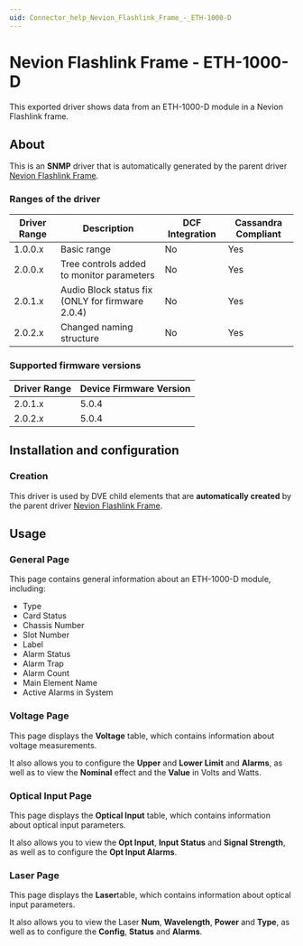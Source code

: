 ```yaml
---
uid: Connector_help_Nevion_Flashlink_Frame_-_ETH-1000-D
---
```


# Nevion Flashlink Frame - ETH-1000-D

This exported driver shows data from an ETH-1000-D module in a Nevion Flashlink frame.

## About

This is an **SNMP** driver that is automatically generated by the parent driver [Nevion Flashlink Frame](xref:Connector_help_Nevion_Flashlink_Frame).

### Ranges of the driver

| **Driver Range** | **Description**                                  | **DCF Integration** | **Cassandra Compliant** |
|------------------|--------------------------------------------------|---------------------|-------------------------|
| 1.0.0.x          | Basic range                                      | No                  | Yes                     |
| 2.0.0.x          | Tree controls added to monitor parameters        | No                  | Yes                     |
| 2.0.1.x          | Audio Block status fix (ONLY for firmware 2.0.4) | No                  | Yes                     |
| 2.0.2.x          | Changed naming structure                         | No                  | Yes                     |

### Supported firmware versions

| **Driver Range** | **Device Firmware Version** |
|------------------|-----------------------------|
| 2.0.1.x          | 5.0.4                       |
| 2.0.2.x          | 5.0.4                       |

## Installation and configuration

### Creation

This driver is used by DVE child elements that are **automatically created** by the parent driver [Nevion Flashlink Frame](xref:Connector_help_Nevion_Flashlink_Frame).

## Usage

### General Page

This page contains general information about an ETH-1000-D module, including:

- Type
- Card Status
- Chassis Number
- Slot Number
- Label
- Alarm Status
- Alarm Trap
- Alarm Count
- Main Element Name
- Active Alarms in System

### Voltage Page

This page displays the **Voltage** table, which contains information about voltage measurements.

It also allows you to configure the **Upper** and **Lower Limit** and **Alarms**, as well as to view the **Nominal** effect and the **Value** in Volts and Watts.

### Optical Input Page

This page displays the **Optical Input** table, which contains information about optical input parameters.

It also allows you to view the **Opt Input**, **Input Status** and **Signal Strength**, as well as to configure the **Opt Input Alarms**.

### Laser Page

This page displays the **Laser**table, which contains information about optical input parameters.

It also allows you to view the Laser **Num**, **Wavelength**, **Power** and **Type**, as well as to configure the **Config**, **Status** and **Alarms**.
